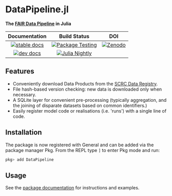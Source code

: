 # DataPipeline.jl

**The [FAIR Data Pipeline][dp_docs] in Julia**

| **Documentation** | **Build Status**           | **DOI**                    |
|:-----------------:|:--------------------------:|:--------------------------:|
| [![stable docs][docs-stable-img]][docs-stable-url] | [![Package Testing][testing-img]][testing-url] | [![Zenodo][zenodo-badge]][zenodo-url] |
| [![dev docs][docs-dev-img]][docs-dev-url] | [![Julia Nightly][nightly-img]][nightly-url] | |

## Features

- Conveniently download Data Products from the [SCRC Data Registry](https://data.scrc.uk/).
- File hash-based version checking: new data is downloaded only when necessary.
- A SQLite layer for convenient pre-processing (typically aggregation, and the joining of disparate datasets based on common identifiers.)
- Easily register model code or realisations (i.e. 'runs') with a single line of code.

## Installation

The package is now registered with General and can be added via the package manager Pkg. From the REPL type `]` to enter Pkg mode and run:

```julia
pkg> add DataPipeline
```

## Usage

See the [package documentation][docs] for instructions and examples.

[docs]: https://fairdatapipeline.github.io/DataPipeline.jl/stable/

[dp_docs]: https://fairdatapipeline.github.io/docs/introduction/

[docs-stable-img]: https://img.shields.io/badge/docs-stable-blue.svg
[docs-stable-url]: https://fairdatapipeline.github.io/DataPipeline.jl/stable/

[docs-dev-img]: https://img.shields.io/badge/docs-dev-blue.svg
[docs-dev-url]: https://fairdatapipeline.github.io/DataPipeline.jl/dev/

[testing-img]: https://github.com/FAIRDataPipeline/DataPipeline.jl/actions/workflows/testing.yaml/badge.svg
[testing-url]: https://github.com/FAIRDataPipeline/DataPipeline.jl/actions/workflows/testing.yaml

[nightly-img]: https://github.com/FAIRDataPipeline/DataPipeline.jl/actions/workflows/nightly.yaml/badge.svg
[nightly-url]: https://github.com/FAIRDataPipeline/DataPipeline.jl/actions/workflows/nightly.yaml

[zenodo-badge]: https://zenodo.org/badge/302237736.svg
[zenodo-url]: https://zenodo.org/badge/latestdoi/302237736
